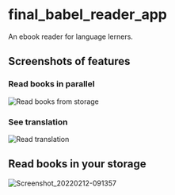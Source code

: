 # final_babel_reader_app

An ebook reader for language lerners.

## Screenshots of features

### Read books in parallel
![Read books from storage](https://user-images.githubusercontent.com/88752042/153717251-f0e5672d-58b5-40b8-b5ba-13eaa439aa79.jpg)

### See translation
![Read translation](https://user-images.githubusercontent.com/88752042/153717254-7d190e75-d871-4783-95a4-a5dc1a7a45cf.jpg)

## Read books in your storage
![Screenshot_20220212-091357](https://user-images.githubusercontent.com/88752042/153717259-4f793d85-0386-403a-bac9-a4943209ee67.jpg)

